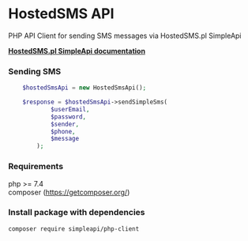 HostedSMS API
================

PHP API Client for sending SMS messages via HostedSMS.pl SimpleApi

**[HostedSMS.pl SimpleApi documentation](https://hostedsms.pl/pl/api-sms/opis-techniczny-api/)**

### Sending SMS
```php
    $hostedSmsApi = new HostedSmsApi();

    $response = $hostedSmsApi->sendSimpleSms(
			$userEmail,
			$password,
			$sender,
			$phone,
			$message
		);
```
### Requirements
php >= 7.4  
composer (https://getcomposer.org/)

### Install package with dependencies

`composer require simpleapi/php-client`